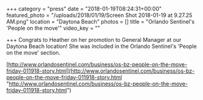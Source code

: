+++
category = "press"
date = "2018-01-19T08:24:31+00:00"
featured_photo = "/uploads/2018/01/19/Screen Shot 2018-01-19 at 9.27.25 AM.png"
location = "Daytona Beach"
photos = []
title = "Orlando Sentinel's 'People on the move'"
video_key = ""

+++
Congrats to Heather on her promotion to General Manager at our Daytona Beach location!  She was included in the Orlando Sentinel's 'People on the move' section. 

[http://www.orlandosentinel.com/business/os-bz-people-on-the-move-friday-011918-story.html](http://www.orlandosentinel.com/business/os-bz-people-on-the-move-friday-011918-story.html "http://www.orlandosentinel.com/business/os-bz-people-on-the-move-friday-011918-story.html")
